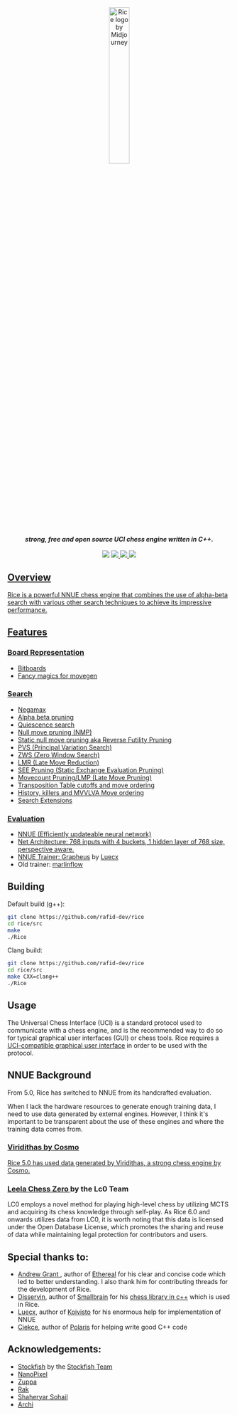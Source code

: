 <div align="center">
    <img src="./imgs/logo.png" alt="Rice logo by Midjourney" width="30%">
    <br>
    <br>
    <b><i>strong, free and open source UCI chess engine written in C++.</i></b>
    <br>
    <br>
    <img src="https://img.shields.io/github/downloads/rafid-dev/rice/total?color=green&style=for-the-badge">
    <a href="./LICENSE"><img src="https://img.shields.io/github/license/rafid-dev/rice?color=blue&style=for-the-badge">
    <img src="https://img.shields.io/github/v/release/rafid-dev/rice?color=blue&label=Latest%20release&style=for-the-badge">
    <img src="https://img.shields.io/github/last-commit/rafid-dev/rice?color=critical&style=for-the-badge">
</div>

## Overview
Rice is a powerful NNUE chess engine that combines the use of alpha-beta search with various other search techniques to achieve its impressive performance.

## Features

### Board Representation
* Bitboards
* Fancy magics for movegen

### Search

* Negamax
* Alpha beta pruning
* Quiescence search
* Null move pruning (NMP)
* Static null move pruning aka Reverse Futility Pruning
* PVS (Principal Variation Search)
* ZWS (Zero Window Search)
* LMR (Late Move Reduction)
* SEE Pruning (Static Exchange Evaluation Pruning)
* Movecount Pruning/LMP (Late Move Pruning)
* Transposition Table cutoffs and move ordering
* History, killers and MVVLVA Move ordering
* Search Extensions

### Evaluation
* NNUE (Efficiently updateable neural network)
* Net Architecture: 768 inputs with 4 buckets, 1 hidden layer of 768 size, perspective aware.
* NNUE Trainer: <a href="https://github.com/Luecx/Grapheus">Grapheus</a> by <a href="https://github.com/Luecx/">Luecx</a>
* Old trainer: <a href="https://github.com/dsekercioglu/marlinflow">marlinflow</a>

## Building
Default build (g++):

```bash
git clone https://github.com/rafid-dev/rice
cd rice/src
make 
./Rice
```

Clang build:
```bash
git clone https://github.com/rafid-dev/rice
cd rice/src
make CXX=clang++
./Rice
```

## Usage
The Universal Chess Interface (UCI) is a standard protocol used to communicate with
a chess engine, and is the recommended way to do so for typical graphical user interfaces
(GUI) or chess tools. Rice requires a <a href="https://www.chessprogramming.org/UCI#GUIs">UCI-compatible graphical user interface</a> in order to be used with the protocol.

## NNUE Background
From 5.0, Rice has switched to NNUE from its handcrafted evaluation.

When I lack the hardware resources to generate enough training data, I need to use data generated by external engines. However, I think it's important to be transparent about the use of these engines and where the training data comes from.

### <a href="https://github.com/cosmobobak/viridithas/"> Viridithas by Cosmo
Rice 5.0 has used data generated by Viridithas, a strong chess engine by Cosmo.

### <a href="https://lczero.org"> Leela Chess Zero </a> by the Lc0 Team
LC0 employs a novel method for playing high-level chess by utilizing MCTS and acquiring its chess knowledge through self-play. As Rice 6.0 and onwards utilizes data from LC0, it is worth noting that this data is licensed under the Open Database License, which promotes the sharing and reuse of data while maintaining legal protection for contributors and users.

## Special thanks to:
* <a href="https://github.com/AndyGrant"> Andrew Grant </a>, author of <a href="https://github.com/AndyGrant/Ethereal/">Ethereal</a> for his clear and concise code which led to better understanding. I also thank him for contributing threads for the development of Rice.
* <a href="https://github.com/Disservin">Disservin</a>, author of <a href="https://github.com/Disservin/Smallbrain">Smallbrain</a> for his <a href="https://github.com/Disservin/chess-library">chess library in c++</a> which is used in Rice.
* <a href="https://github.com/Luecx/">Luecx</a>, author of <a href="https://github.com/Luecx/Koivisto/">Koivisto</a> for his enormous help for implementation of NNUE
* <a href="https://github.com/Ciekce">Ciekce</a>, author of <a href="https://github.com/Ciekce/Polaris">Polaris<a> for helping write good C++ code



## Acknowledgements: 
* <a href="https://github.com/official-stockfish/Stockfish/">Stockfish</a> by the <a href="https://github.com/official-stockfish/">Stockfish Team</a> 
* <a href="https://github.com/mhouppin/"> NanoPixel </a>
* <a href="https://github.com/pgg106">Zuppa</a>
* <a href="https://github.com/raklaptudirm">Rak</a>
* <a href="https://github.com/TheBlackPlague">Shaheryar Sohail</a>
* <a href="https://github.com/archishou">Archi</a>

